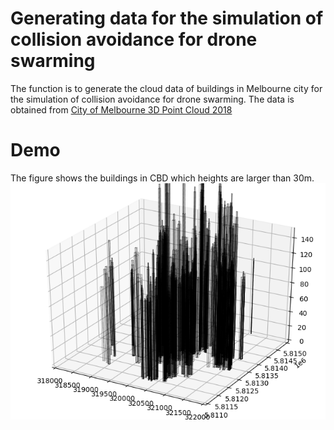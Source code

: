 # Generating data for the simulation of collision avoidance for drone swarming

The function is to generate the cloud data of buildings in Melbourne city for the simulation of collision avoidance for drone swarming. The data is obtained from [City of Melbourne 3D Point Cloud 2018](https://data.melbourne.vic.gov.au/w/2dqj-9ydd/spy9-nmud?cur=aJO4mOWfsmC&from=8-Os-M5kUTd)

# Demo

The figure shows the buildings in CBD which heights are larger than 30m.
![](/Figure/demo.png)
